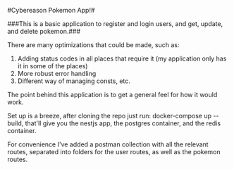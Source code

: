 #Cybereason Pokemon App!#

###This is a basic application to register and login users, and get, update, and delete pokemon.###

There are many optimizations that could be made, such as:
1. Adding status codes in all places that require it (my application only has it in some of the places)
2. More robust error handling
3. Different way of managing consts, etc.

The point behind this application is to get a general feel for how it would work.

Set up is a breeze, after cloning the repo just run: docker-compose up --build, that'll give you the nestjs app,
the postgres container, and the redis container.

For convenience I've added a postman collection with all the relevant routes, separated into folders for the user routes, as well as the pokemon routes.